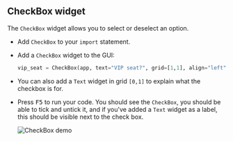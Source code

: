 ## CheckBox widget

The `CheckBox` widget allows you to select or deselect an option.

- Add `CheckBox` to your `import` statement.

- Add a `CheckBox` widget to the GUI:

    ```python
    vip_seat = CheckBox(app, text="VIP seat?", grid=[1,1], align="left")
    ```

- You can also add a `Text` widget in grid `[0,1]` to explain what the checkbox is for.

- Press <kbd>F5</kbd> to run your code. You should see the `CheckBox`, you should be able to tick and untick it, and if you've added a `Text` widget as a label, this should be visible next to the check box.

    ![CheckBox demo](images/checkbox-demo.png)
